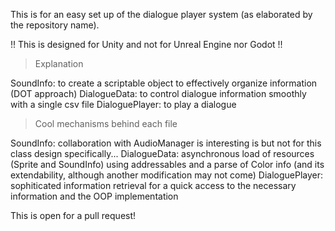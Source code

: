 This is for an easy set up of the dialogue player system (as elaborated by the repository name).

!! This is designed for Unity and not for Unreal Engine nor Godot !!

> Explanation

SoundInfo: to create a scriptable object to effectively organize information (DOT approach)
DialogueData: to control dialogue information smoothly with a single csv file
DialoguePlayer: to play a dialogue

> Cool mechanisms behind each file

SoundInfo: collaboration with AudioManager is interesting is but not for this class design specifically...
DialogueData: asynchronous load of resources (Sprite and SoundInfo) using addressables and a parse of Color info (and its extendability, although another modification may not come)
DialoguePlayer: sophiticated information retrieval for a quick access to the necessary information and the OOP implementation

This is open for a pull request!
